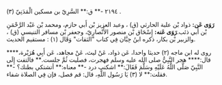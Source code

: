 ٢١٩٤ -** ق:** السَّرِيّ بن مسكين الْمَدَنِيّ (٣) .

**رَوَى عَن:** ذواد بْن علبة الحارثي (ق) ، وعبد العزيز بْن أَبي حازم، ومحمد بْن عَبْد الرَّحْمَنِ بْن أَبي ذئب.**رَوَى عَنه:** إِسْحَاق بْن منصور الأَنْصارِيّ، وجعفر بْن مسافر التنيسي (ق) ، والزبير بْن بكار، ذكره ابنُ حِبَّان فِي كتاب "الثقات" وَقَال (١) : مستقيم الحديث.

روى له ابن ماجه (٢) حديثا واحدا، عَن ذواد، عَنْ ليث، عَنْ مجاهد، عَن أَبِي هُرَيْرة،**** قال:**** هجر النَّبِيُّ صلى الله عليه وسلم فهجرت، فصليت ثُمَّ جلست.** فالتفت إِلَى النَّبِيّ صَلَّى اللَّهُ عَلَيْهِ وسَلَّمَ فَقَالَ:** اشكنب درد -** معناه:** أتشتكي بطنك؟ -** فقلت:** لا (٣) يَا رَسُول اللَّهِ، قال: قم فصل، فإن فِي الصلاة شفاء.